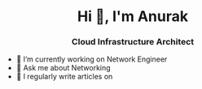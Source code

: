 <h1 align="center">Hi 👋, I'm Anurak</h1>
<h3 align="center">Cloud Infrastructure Architect</h3>


- 🔭 I’m currently working on Network Engineer
- 💬 Ask me about Networking
- 📝 I regularly write articles on



<p align="left"> 


